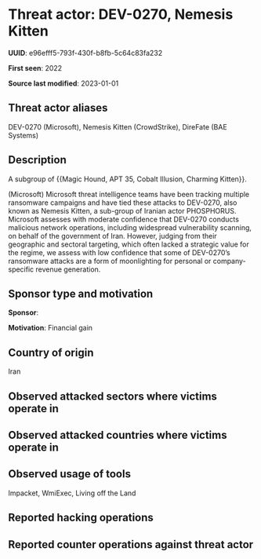# Threat actor: DEV-0270, Nemesis Kitten

**UUID**: e96efff5-793f-430f-b8fb-5c64c83fa232

**First seen**: 2022

**Source last modified**: 2023-01-01

## Threat actor aliases

DEV-0270 (Microsoft), Nemesis Kitten (CrowdStrike), DireFate (BAE Systems)

## Description

A subgroup of {{Magic Hound, APT 35, Cobalt Illusion, Charming Kitten}}.

(Microsoft) Microsoft threat intelligence teams have been tracking multiple ransomware campaigns and have tied these attacks to DEV-0270, also known as Nemesis Kitten, a sub-group of Iranian actor PHOSPHORUS. Microsoft assesses with moderate confidence that DEV-0270 conducts malicious network operations, including widespread vulnerability scanning, on behalf of the government of Iran. However, judging from their geographic and sectoral targeting, which often lacked a strategic value for the regime, we assess with low confidence that some of DEV-0270’s ransomware attacks are a form of moonlighting for personal or company-specific revenue generation.

## Sponsor type and motivation

**Sponsor**: 

**Motivation**: Financial gain


## Country of origin

Iran

## Observed attacked sectors where victims operate in



## Observed attacked countries where victims operate in



## Observed usage of tools

Impacket, WmiExec, Living off the Land

## Reported hacking operations



## Reported counter operations against threat actor





